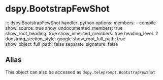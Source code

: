 # dspy.BootstrapFewShot

::: dspy.BootstrapFewShot
    handler: python
    options:
        members:
            - compile
        show_source: true
        show_undocumented_members: true
        show_root_heading: true
        show_inherited_members: true
        heading_level: 2
        docstring_section_style: google
        show_root_full_path: true
        show_object_full_path: false
        separate_signature: false

## Alias

This object can also be accessed as `dspy.teleprompt.BootstrapFewShot`

